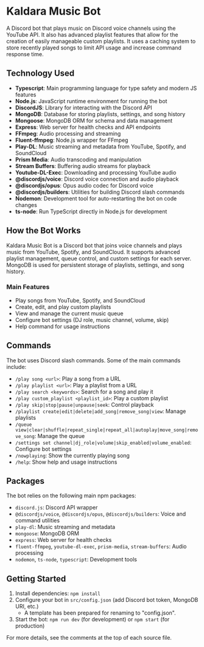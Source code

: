 # Kaldara Music Bot
A Discord bot that plays music on Discord voice channels using the YouTube API. It also has advanced playlist features that allow for the creation of easily manageable custom playlists. It uses a caching system to store recently played songs to limit API usage and increase command response time.

## Technology Used
- **Typescript**: Main programming language for type safety and modern JS features
- **Node.js**: JavaScript runtime environment for running the bot
- **DiscordJS**: Library for interacting with the Discord API
- **MongoDB**: Database for storing playlists, settings, and song history
- **Mongoose**: MongoDB ORM for schema and data management
- **Express**: Web server for health checks and API endpoints
- **FFmpeg**: Audio processing and streaming
- **Fluent-ffmpeg**: Node.js wrapper for FFmpeg
- **Play-DL**: Music streaming and metadata from YouTube, Spotify, and SoundCloud
- **Prism Media**: Audio transcoding and manipulation
- **Stream Buffers**: Buffering audio streams for playback
- **Youtube-DL-Exec**: Downloading and processing YouTube audio
- **@discordjs/voice**: Discord voice connection and audio playback
- **@discordjs/opus**: Opus audio codec for Discord voice
- **@discordjs/builders**: Utilities for building Discord slash commands
- **Nodemon**: Development tool for auto-restarting the bot on code changes
- **ts-node**: Run TypeScript directly in Node.js for development

## How the Bot Works
Kaldara Music Bot is a Discord bot that joins voice channels and plays music from YouTube, Spotify, and SoundCloud. It supports advanced playlist management, queue control, and custom settings for each server. MongoDB is used for persistent storage of playlists, settings, and song history.

### Main Features
- Play songs from YouTube, Spotify, and SoundCloud
- Create, edit, and play custom playlists
- View and manage the current music queue
- Configure bot settings (DJ role, music channel, volume, skip)
- Help command for usage instructions

## Commands
The bot uses Discord slash commands. Some of the main commands include:

- `/play song <url>`: Play a song from a URL
- `/play playlist <url>`: Play a playlist from a URL
- `/play search <keywords>`: Search for a song and play it
- `/play custom_playlist <playlist_id>`: Play a custom playlist
- `/play skip|stop|pause|unpause|seek`: Control playback
- `/playlist create|edit|delete|add_song|remove_song|view`: Manage playlists
- `/queue view|clear|shuffle|repeat_single|repeat_all|autoplay|move_song|remove_song`: Manage the queue
- `/settings set channel|dj_role|volume|skip_enabled|volume_enabled`: Configure bot settings
- `/nowplaying`: Show the currently playing song
- `/help`: Show help and usage instructions

## Packages
The bot relies on the following main npm packages:
- `discord.js`: Discord API wrapper
- `@discordjs/voice`, `@discordjs/opus`, `@discordjs/builders`: Voice and command utilities
- `play-dl`: Music streaming and metadata
- `mongoose`: MongoDB ORM
- `express`: Web server for health checks
- `fluent-ffmpeg`, `youtube-dl-exec`, `prism-media`, `stream-buffers`: Audio processing
- `nodemon`, `ts-node`, `typescript`: Development tools

## Getting Started
1. Install dependencies: `npm install`
2. Configure your bot in `src/config.json` (add Discord bot token, MongoDB URI, etc.)
    - A template has been prepared for renaming to "config.json".
3. Start the bot: `npm run dev` (for development) or `npm start` (for production)

For more details, see the comments at the top of each source file.

